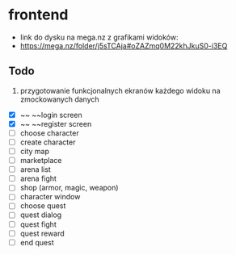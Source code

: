 # frontend
- link do dysku na mega.nz z grafikami widoków:
- https://mega.nz/folder/j5sTCAja#oZAZmq0M22khJkuS0-i3EQ
## Todo
1) przygotowanie funkcjonalnych ekranów każdego widoku na zmockowanych danych
- [x] ~~ ~~login screen
- [x] ~~ ~~register screen
- [ ] choose character
- [ ] create character
- [ ] city map
- [ ] marketplace
- [ ] arena list
- [ ] arena fight
- [ ] shop (armor, magic, weapon)
- [ ] character window
- [ ] choose quest
- [ ] quest dialog
- [ ] quest fight
- [ ] quest reward
- [ ] end quest
